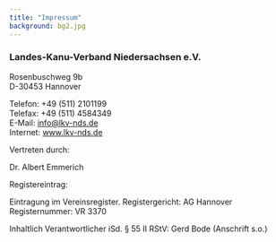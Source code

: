 ```yaml
---
title: "Impressum"
background: bg2.jpg
---
```


### Landes-Kanu-Verband Niedersachsen e.V.
Rosenbuschweg 9b  
D-30453 Hannover


Telefon: +49 (511) 2101199  
Telefax: +49 (511) 4584349  
E-Mail: info@lkv-nds.de  
Internet: www.lkv-nds.de

Vertreten durch:

Dr. Albert Emmerich

Registereintrag:

Eintragung im Vereinsregister.
Registergericht: AG Hannover  
Registernummer: VR 3370

Inhaltlich Verantwortlicher iSd. § 55 II RStV:
Gerd Bode (Anschrift s.o.)


